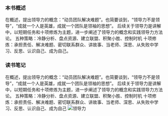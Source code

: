 ### 本书概述
在概述，提出领导力的概念：“动员团队解决难题”。也简要谈到，“领导力不是领导”，“成就一个人是英雄，成就一个团队是领袖的思想”。
后续关于领导力是讲解中，以短期任务和十项修炼为主题，进一步阐述了领导力的概念和实践领导力方法论。
五种策略：冷静分析、盘点资源、建立联盟、积聚小胜、控制时机
十项修炼：承担责任、解决难题、密切联系群众、讲故事、当老师、深思、从失败中学习、反思、认识自己、成为自己。

### 读书笔记
在概述，提出领导力的概念：“动员团队解决难题”。也简要谈到，“领导力不是领导”，“成就一个人是英雄，成就一个团队是领袖的思想”。
后续关于领导力是讲解中，以短期任务和十项修炼为主题，进一步阐述了领导力的概念和实践领导力方法论。
五种策略：冷静分析、盘点资源、建立联盟、积聚小胜、控制时机
十项修炼：承担责任、解决难题、密切联系群众、讲故事、当老师、深思、从失败中学习、反思、认识自己、成为自己
![领导力](../技术/picture/lead/领导力-刘澜.png)